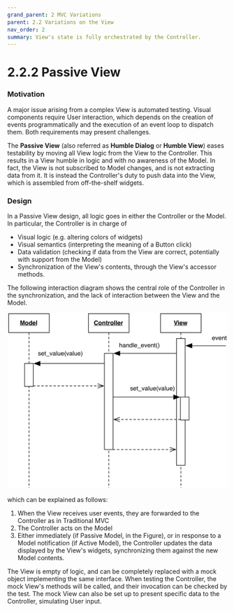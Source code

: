 ```yaml
---
grand_parent: 2 MVC Variations
parent: 2.2 Variations on the View
nav_order: 2
summary: View's state is fully orchestrated by the Controller.
---
```

# 2.2.2 Passive View

### Motivation

A major issue arising from a complex View is automated testing. 
Visual components require User interaction, which depends on 
the creation of events programmatically and the execution of an event loop
to dispatch them. Both requirements may present challenges.

The **Passive View** (also referred as **Humble Dialog** or
**Humble View**) eases testability by moving all View logic from the
View to the Controller. This results in a View humble in logic and with 
no awareness of the Model. In fact, the View is not subscribed to Model changes,
and is not extracting data from it. It is instead the Controller's duty to 
push data into the View, which is assembled from off-the-shelf widgets.

### Design

In a Passive View design, all logic goes in either the Controller or the Model.
In particular, the Controller is in charge of 
- Visual logic (e.g. altering colors of widgets)
- Visual semantics (interpreting the meaning of a Button click)
- Data validation (checking if data from the View are correct, potentially with support
  from the Model) 
- Synchronization of the View's contents, through the View's accessor methods.

The following interaction diagram shows the central role of the Controller 
in the synchronization, and the lack of interaction between the View and the Model.

<p align="center">
    <img src="images/passive_view/passive_view.png" />
</p>

which can be explained as follows:

1. When the View receives user events, they are forwarded to the Controller
   as in Traditional MVC
2. The Controller acts on the Model
3. Either immediately (if Passive Model, in the Figure), or in response 
   to a Model notification (if Active Model), the Controller updates 
   the data displayed by the View's widgets, synchronizing them against 
   the new Model contents.

The View is empty of logic, and can be completely replaced with a mock object 
implementing the same interface. When testing the Controller, the mock View's
methods will be called, and their invocation can be checked by the test. 
The mock View can also be set up to present specific data to the Controller, 
simulating User input.
